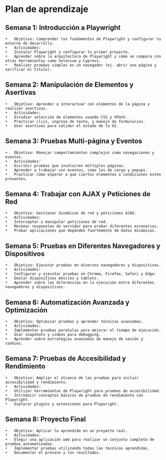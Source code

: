 # Plan de aprendizaje

## Semana 1: Introducción a Playwright

    •	Objetivo: Comprender los fundamentos de Playwright y configurar tu entorno de desarrollo.
    •	Actividades:
    •	Instalar Playwright y configurar tu primer proyecto.
    •	Aprender sobre la arquitectura de Playwright y cómo se compara con otras herramientas como Selenium y Cypress.
    •	Realizar pruebas simples en un navegador (ej. abrir una página y verificar el título).

## Semana 2: Manipulación de Elementos y Asertivas

    •	Objetivo: Aprender a interactuar con elementos de la página y realizar asertivas.
    •	Actividades:
    •	Estudiar selección de elementos usando CSS y XPath.
    •	Practicar clics, ingreso de texto, y manejo de formularios.
    •	Usar asertivas para validar el estado de la UI.

## Semana 3: Pruebas Multi-página y Eventos

    •	Objetivo: Manejar comportamientos complejos como navegaciones y eventos.
    •	Actividades:
    •	Escribir pruebas que involucren múltiples páginas.
    •	Aprender a trabajar con eventos, como los de carga y popups.
    •	Practicar cómo esperar a que ciertos elementos o condiciones estén presentes.

## Semana 4: Trabajar con AJAX y Peticiones de Red

    •	Objetivo: Gestionar dinámicas de red y peticiones AJAX.
    •	Actividades:
    •	Interceptar y manipular peticiones de red.
    •	Mockear respuestas de servidor para probar diferentes escenarios.
    •	Probar aplicaciones que dependen fuertemente de datos dinámicos.

## Semana 5: Pruebas en Diferentes Navegadores y Dispositivos

    •	Objetivo: Ejecutar pruebas en diversos navegadores y dispositivos.
    •	Actividades:
    •	Configurar y ejecutar pruebas en Chrome, Firefox, Safari y Edge.
    •	Emular dispositivos móviles y tablets.
    •	Aprender sobre las diferencias en la ejecución entre diferentes navegadores y dispositivos.

## Semana 6: Automatización Avanzada y Optimización

    •	Objetivo: Optimizar pruebas y aprender técnicas avanzadas.
    •	Actividades:
    •	Implementar pruebas paralelas para mejorar el tiempo de ejecución.
    •	Usar snapshots y videos para debugging.
    •	Aprender sobre estrategias avanzadas de manejo de sesión y cookies.

## Semana 7: Pruebas de Accesibilidad y Rendimiento

    •	Objetivo: Ampliar el alcance de las pruebas para incluir accesibilidad y rendimiento.
    •	Actividades:
    •	Utilizar herramientas de Playwright para pruebas de accesibilidad.
    •	Introducir conceptos básicos de pruebas de rendimiento con Playwright.
    •	Explorar plugins y extensiones para Playwright.

## Semana 8: Proyecto Final

    •	Objetivo: Aplicar lo aprendido en un proyecto real.
    •	Actividades:
    •	Elegir una aplicación web para realizar un conjunto completo de pruebas automatizadas.
    •	Implementar pruebas utilizando todas las técnicas aprendidas.
    •	Documentar el proceso y los resultados.
